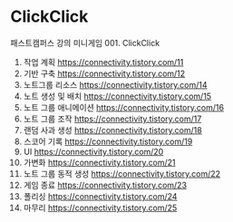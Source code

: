 # ClickClick
 패스트캠퍼스 강의 미니게임 001. ClickClick

001. 작업 계획
https://connectivity.tistory.com/11
002. 기반 구축
https://connectivity.tistory.com/12
003. 노트그룹 리소스
https://connectivity.tistory.com/14
004. 노트 생성 및 배치
https://connectivity.tistory.com/15
005. 노트 그룹 애니메이션
https://connectivity.tistory.com/16
006. 노트 그룹 조작
https://connectivity.tistory.com/17
007. 랜덤 사과 생성
https://connectivity.tistory.com/18
008. 스코어 기록
https://connectivity.tistory.com/19
009. UI
https://connectivity.tistory.com/20
010. 가변화
https://connectivity.tistory.com/21
011. 노트 그룹 동적 생성
https://connectivity.tistory.com/22
012. 게임 종료
https://connectivity.tistory.com/23
013. 폴리싱
https://connectivity.tistory.com/24
014. 마무리
https://connectivity.tistory.com/25
